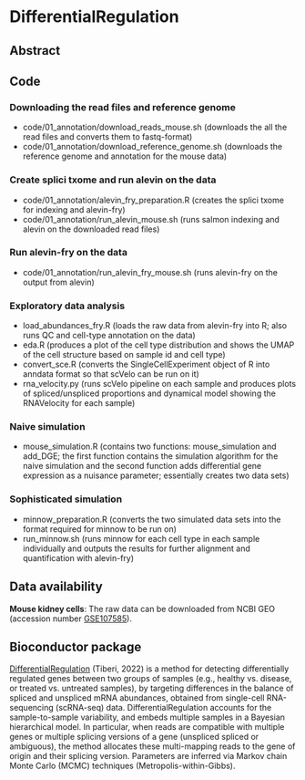# DifferentialRegulation

## Abstract

## Code

### Downloading the read files and reference genome

-   code/01_annotation/download_reads_mouse.sh (downloads the all the read files and converts them to fastq-format)
-   code/01_annotation/download_reference_genome.sh (downloads the reference genome and annotation for the mouse data)

### Create splici txome and run alevin on the data

-   code/01_annotation/alevin_fry_preparation.R (creates the splici txome for indexing and alevin-fry)
-   code/01_annotation/run_alevin_mouse.sh (runs salmon indexing and alevin on the downloaded read files)

### Run alevin-fry on the data

-   code/01_annotation/run_alevin_fry_mouse.sh (runs alevin-fry on the output from alevin)

### Exploratory data analysis

- load_abundances_fry.R (loads the raw data from alevin-fry into R; also runs QC and cell-type annotation on the data)
- eda.R (produces a plot of the cell type distribution and shows the UMAP of the cell structure based on sample id and cell type)
- convert_sce.R (converts the SingleCellExperiment object of R into anndata format so that scVelo can be run on it)
- rna_velocity.py (runs scVelo pipeline on each sample and produces plots of spliced/unspliced proportions and dynamical model showing the RNAVelocity for each sample)

### Naive simulation
- mouse_simulation.R (contains two functions: mouse_simulation and add_DGE; the first function contains the simulation algorithm for the naive simulation and the second function adds differential gene expression as a nuisance parameter; essentially creates two data sets)

### Sophisticated simulation
- minnow_preparation.R (converts the two simulated data sets into the format required for minnow to be run on)
- run_minnow.sh (runs minnow for each cell type in each sample individually and outputs the results for further alignment and quantification with alevin-fry)

## Data availability

**Mouse kidney cells**: The raw data can be downloaded from NCBI GEO (accession number [GSE107585](https://www.ncbi.nlm.nih.gov/geo/query/acc.cgi?acc=GSE107585)).

## Bioconductor package

[DifferentialRegulation](https://bioconductor.org/packages/release/bioc/html/DifferentialRegulation.html) (Tiberi, 2022) is a method for detecting differentially regulated genes between two groups of samples (e.g., healthy vs. disease, or treated vs. untreated samples), by targeting differences in the balance of spliced and unspliced mRNA abundances, obtained from single-cell RNA-sequencing (scRNA-seq) data. DifferentialRegulation accounts for the sample-to-sample variability, and embeds multiple samples in a Bayesian hierarchical model. In particular, when reads are compatible with multiple genes or multiple splicing versions of a gene (unspliced spliced or ambiguous), the method allocates these multi-mapping reads to the gene of origin and their splicing version. Parameters are inferred via Markov chain Monte Carlo (MCMC) techniques (Metropolis-within-Gibbs).
